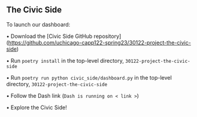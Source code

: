 
## The Civic Side

To launch our dashboard:

• Download the [Civic Side GitHub repository] (https://github.com/uchicago-capp122-spring23/30122-project-the-civic-side)

• Run `poetry install` in the top-level directory, `30122-project-the-civic-side`

• Run `poetry run python civic_side/dashboard.py` in the top-level directory, `30122-project-the-civic-side`

• Follow the Dash link (`Dash is running on < link >`)

• Explore the Civic Side!
